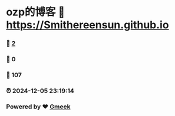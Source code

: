 # ozp的博客 :link: https://Smithereensun.github.io 
### :page_facing_up: [2](https://Smithereensun.github.io/tag.html) 
### :speech_balloon: 0 
### :hibiscus: 107 
### :alarm_clock: 2024-12-05 23:19:14 
### Powered by :heart: [Gmeek](https://github.com/Meekdai/Gmeek)
